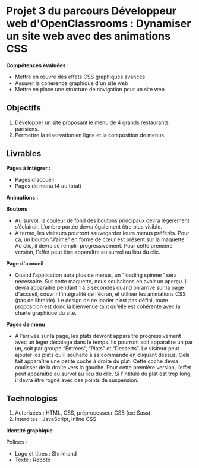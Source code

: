 # Projet 3 du parcours Développeur web d'OpenClassrooms : Dynamiser un site web avec des animations CSS

__Compétences évaluées :__  
* Mettre en œuvre des effets CSS graphiques avancés
* Assurer la cohérence graphique d'un site web
* Mettre en place une structure de navigation pour un site web  

## Objectifs
1. Développer un site proposant le menu de 4 grands restaurants parisiens.
2. Permettre la réservation en ligne et la composition de menus.  

## Livrables    
__Pages à intégrer :__  
* Pages d'accueil
* Pages de menu (4 au total)  

__Animations :__  

__Boutons__  
* Au survol, la couleur de fond des boutons principaux devra légèrement s’éclaircir. L’ombre portée devra également être plus visible.
* À terme, les visiteurs pourront sauvegarder leurs menus préférés. Pour ça, un bouton "J’aime" en forme de cœur est présent sur la maquette. Au clic, il devra se remplir progressivement. Pour cette première version, l’effet peut être apparaître au survol au lieu du clic.  

__Page d'accueil__  
* Quand l’application aura plus de menus, un “loading spinner” sera nécessaire. Sur cette maquette, nous souhaitons en avoir un aperçu. Il devra apparaître pendant 1 à 3 secondes quand on arrive sur la page d'accueil, couvrir l'intégralité de l'écran, et utiliser les animations CSS (pas de librairie). Le design de ce loader n’est pas défini, toute proposition est donc la bienvenue tant qu’elle est cohérente avec la charte graphique du site.  

__Pages de menu__
* À l’arrivée sur la page, les plats devront apparaître progressivement avec un léger décalage dans le temps. Ils pourront soit apparaître un par un, soit par groupe “Entrées”, “Plats” et “Desserts”.
Le visiteur peut ajouter les plats qu'il souhaite à sa commande en cliquant dessus. Cela fait apparaître une petite coche à droite du plat. Cette coche devra coulisser de la droite vers la gauche. Pour cette première version, l’effet peut apparaître au survol au lieu du clic. Si l’intitulé du plat est trop long, il devra être rogné avec des points de suspension.  

## Technologies
1. Autorisées : HTML, CSS, préprocesseur CSS (ex: Sass)
2. Interdites : JavaScript, inline CSS  

__Identité graphique__  

Polices :

* Logo et titres : Shrikhand
* Texte : Roboto